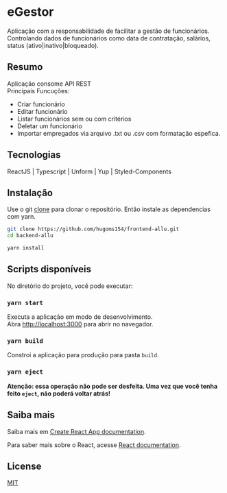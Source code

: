 # eGestor
Aplicação com a responsabilidade de facilitar a gestão de funcionários. Controlando dados de funcionários como data de contratação, salários, status (ativo|inativo|bloqueado).

## Resumo
Aplicação consome API REST<br />
Principais Funcuções:
- Criar funcionário
- Editar funcionário
- Listar funcionários sem ou com critérios
- Deletar um funcionário
- Importar empregados via arquivo .txt ou .csv com formatação espefica.

## Tecnologias
ReactJS | Typescript | Unform | Yup | Styled-Components

## Instalação
Use o git [clone](https://git-scm.com/docs/git-clone) para clonar o repositório. Então instale as dependencias com yarn.
```bash
git clone https://github.com/hugoms154/frontend-allu.git
cd backend-allu

yarn install
```

## Scripts disponíveis

No diretório do projeto, você pode executar:

### `yarn start`

Executa a aplicação em modo de desenvolvimento.<br />
Abra [http://localhost:3000](http://localhost:3000) para abrir no navegador.

### `yarn build`
Constroi a aplicação para produção para pasta `build`.<br />

### `yarn eject`

**Atenção: essa operação não pode ser desfeita. Uma vez que você tenha feito `eject`, não poderá voltar atrás!**

## Saiba mais

Saiba mais em [Create React App documentation](https://facebook.github.io/create-react-app/docs/getting-started).

Para saber mais sobre o React, acesse [React documentation](https://reactjs.org/).

## License
[MIT](https://choosealicense.com/licenses/mit/)
